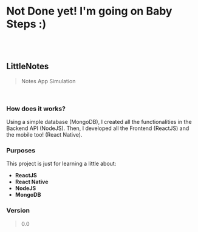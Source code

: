 # Not Done yet! I'm going on Baby Steps :)
<br><br>
## LittleNotes
> Notes App Simulation
<br>

### How does it works?
Using a simple database (MongoDB), I created all the functionalities in the Backend API (NodeJS). Then, I developed all the Frontend (ReactJS) and the mobile too! (React Native).

### Purposes
This project is just for learning a little about: <br> 
+ **ReactJS**
+ **React Native**
+ **NodeJS**
+ **MongoDB**

### Version
> 0.0
